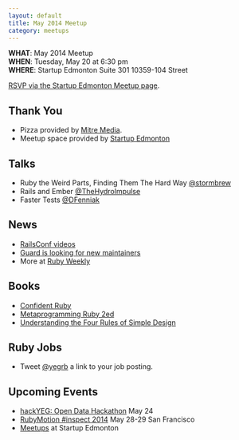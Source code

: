 ```yaml
---
layout: default
title: May 2014 Meetup
category: meetups
---
```


**WHAT**: May 2014 Meetup  
**WHEN**: Tuesday, May 20 at 6:30 pm  
**WHERE**: Startup Edmonton Suite 301 10359-104 Street  

[RSVP via the Startup Edmonton Meetup page](http://www.meetup.com/startupedmonton/events/177621352/).

## Thank You

* Pizza provided by [Mitre Media](http://mitremedia.com/).
* Meetup space provided by [Startup Edmonton](http://www.startupedmonton.com/)

## Talks

* Ruby the Weird Parts, Finding Them The Hard Way [@stormbrew](https://twitter.com/stormbrew)
* Rails and Ember [@TheHydroImpulse](https://twitter.com/TheHydroImpulse)
* Faster Tests [@DFenniak](https://twitter.com/dfenniak)

## News

* [RailsConf videos](http://confreaks.com/events/railsconf)
* [Guard is looking for new maintainers](https://groups.google.com/forum/#!msg/guard-dev/2Td0QTvTIsE/cegvVofIJ8AJ)
* More at [Ruby Weekly](http://rubyweekly.com/issues)

## Books

* [Confident Ruby](http://pragprog.com/book/agcr/confident-ruby)
* [Metaprogramming Ruby 2ed](http://pragprog.com/book/ppmetr2/metaprogramming-ruby)
* [Understanding the Four Rules of Simple Design](https://leanpub.com/4rulesofsimpledesign)

## Ruby Jobs

* Tweet [@yegrb](https://twitter.com/yegrb) a link to your job posting.

## Upcoming Events

* [hackYEG: Open Data Hackathon](http://hackyeg.com/) May 24
* [RubyMotion #inspect 2014](http://www.rubymotion.com/conference/2014/) May 28-29 San Francisco
* [Meetups](http://www.meetup.com/startupedmonton/) at Startup Edmonton

